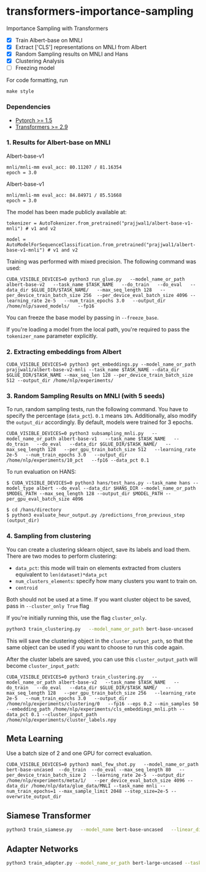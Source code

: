 # transformers-importance-sampling
Importance Sampling with Transformers

- [x] Train Albert-base on MNLI
- [x] Extract ['CLS'] representations on MNLI from Albert
- [x] Random Sampling results on MNLI and Hans
- [x] Clustering Analysis
- [ ] Freezing model

For code formatting, run
```
make style
```

### Dependencies
- [Pytorch >= 1.5](https://github.com/pytorch/pytorch)
- [Transformers >= 2.9](https://github.com/huggingface/transformers)

### 1. Results for Albert-base on MNLI

Albert-base-v1
```
mnli/mnli-mm eval_acc: 80.11207 / 81.16354
epoch = 3.0
```
Albert-base-v1
```
mnli/mnli-mm eval_acc: 84.84971 / 85.51668
epoch = 3.0
```

The model has been made publicly available at:
```
tokenizer = AutoTokenizer.from_pretrained("prajjwal1/albert-base-v1-mnli") # v1 and v2

model = AutoModelForSequenceClassification.from_pretrained("prajjwal1/albert-base-v1-mnli") # v1 and v2
```
Training was performed with mixed precision. The following command was used:
```
CUDA_VISIBLE_DEVICES=0 python3 run_glue.py   --model_name_or_path albert-base-v2   --task_name $TASK_NAME   --do_train   --do_eval   --data_dir $GLUE_DIR/$TASK_NAME/   --max_seq_length 128   --per_device_train_batch_size 256  --per_device_eval_batch_size 4096 --learning_rate 2e-5   --num_train_epochs 3.0   --output_dir /home/nlp/saved_models/   --fp16
```

You can freeze the base model by passing in `--freeze_base`.

If you're loading a model from the local path, you're required to pass the `tokenizer_name` parameter explicitly.

### 2. Extracting embeddings from Albert
```
CUDA_VISIBLE_DEVICES=0 python3 get_embeddings.py --model_name_or_path prajjwal1/albert-base-v2-mnli --task_name $TASK_NAME --data_dir $GLUE_DIR/$TASK_NAME --max_seq_len 128 --per_device_train_batch_size 512 --output_dir /home/nlp/experiments/
```

### 3. Random Sampling Results on MNLI (with 5 seeds)

To run, random sampling tests, run the following command. You have to specify the percentage (`data_pct`). `0.1` means `10%`.
Additionally, also modify the `output_dir` accordingly. By default, models were trained for 3 epochs.

```
CUDA_VISIBLE_DEVICES=0 python3 subsampling_mnli.py   --model_name_or_path albert-base-v1   --task_name $TASK_NAME   --do_train   --do_eval   --data_dir $GLUE_DIR/$TASK_NAME/   --max_seq_length 128   --per_gpu_train_batch_size 512   --learning_rate 2e-5   --num_train_epochs 3.0   --output_dir /home/nlp/experiments/10_pct   --fp16 --data_pct 0.1
```

To run evaluation on HANS:
```
$ CUDA_VISIBLE_DEVICES=0 python3 hans/test_hans.py --task_name hans --model_type albert --do_eval --data_dir $HANS_DIR --model_name_or_path $MODEL_PATH --max_seq_length 128 --output_dir $MODEL_PATH --per_gpu_eval_batch_size 4096

$ cd /hans/directory
$ python3 evaluate_heur_output.py /predictions_from_previous_step (output_dir)
```


### 4. Sampling from clustering
You can create a clustering sklearn object, save its labels and load them. 
There are two modes to perform clustering:
- `data_pct`: this mode will train on elements extracted from clusters equivalent to `len(dataset)*data_pct`
- `num_clusters_elements`: specify how many clusters you want to train on.
- `centroid`

Both should not be used at a time.
If you want cluster object to be saved, pass in `--cluster_only True` flag


If you're initially running this, use the flag `cluster_only`.

```bash
python3 train_clustering.py   --model_name_or_path bert-base-uncased   --task_name MNLI   --do_train   --do_eval   --data_dir /home/nlp/data/glue_data/MNLI/   --max_seq_length 128   --per_device_train_batch_size 256   --learning_rate 2e-5   --num_train_epochs 1.0   --output_dir /home/nlp/experiments/clustering/2_pct   --fp16 --embedding_path /home/nlp/experiments/cls_embeddings_mnli.pth --batch_size 512 --num_clusters 512 --data_pct 0.2 --cluster_only --cluster_output_path /home/nlp/experiments/cluster_output.pth
```
This will save the clustering object in the `cluster_output_path`, so that the same object can be used if you want to choose to run this code again.

After the cluster labels are saved, you can use this `cluster_output_path` will become `cluster_input_path`:
```
CUDA_VISIBLE_DEVICES=0 python3 train_clustering.py   --model_name_or_path albert-base-v2   --task_name $TASK_NAME   --do_train   --do_eval   --data_dir $GLUE_DIR/$TASK_NAME/   --max_seq_length 128   --per_gpu_train_batch_size 256   --learning_rate 2e-5   --num_train_epochs 3.0   --output_dir /home/nlp/experiments/clustering/0   --fp16 --eps 0.2 --min_samples 50 --embedding_path /home/nlp/experiments/cls_embeddings_mnli.pth --data_pct 0.1 --cluster_input_path /home/nlp/experiments/cluster_labels.npy
```


## Meta Learning
Use a batch size of 2 and one GPU for correct evaluation.
```
CUDA_VISIBLE_DEVICES=0 python3 maml_few_shot.py   --model_name_or_path bert-base-uncased  --do_train  --do_eval --max_seq_length 80   --per_device_train_batch_size 2  --learning_rate 2e-5  --output_dir /home/nlp/experiments/meta/1/   --per_device_eval_batch_size 4096 --data_dir /home/nlp/data/glue_data/MNLI --task_name mnli --num_train_epochs=1 --max_sample_limit 2048 --step_size=2e-5 --overwrite_output_dir
```

## Siamese Transformer
```bash
python3 train_siamese.py   --model_name bert-base-uncased   --linear_dim=4096 --task_name $TASK_NAME   --do_eval   --data_dir $GLUE_DIR/$TASK_NAME/   --max_seq_length 32   --per_device_train_batch_size 1024  --learning_rate 2e-5  --num_train_epochs 5.0   --output_dir /home/nlp/experiments/siamese   --overwrite_output_dir --per_device_eval_batch_size 1024 --do_train --input_dim 12 --config_name bert-base-uncased --tokenizer_name bert-base-uncased --fp16 --evaluate_during_training
```

## Adapter Networks
```bash
python3 train_adapter.py --model_name_or_path bert-large-uncased --task_name $TASK_NAME   --do_eval   --data_dir /home/nlp/data/glue_data/$TASK_NAME/  --max_seq_length 80   --per_device_train_batch_size 256 --learning_rate 2e-5  --num_train_epochs 1.0   --output_dir /home/nlp/experiments/adapter_big/epoch_1   --fp16 --per_device_eval_batch_size 128 --do_train --adapter_config pfeiffer --train_adapter
```
